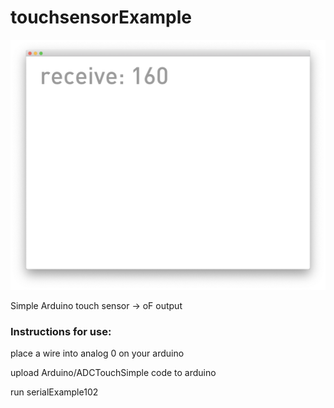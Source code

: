# touchsensorExample

![Screenshot of serialExample](touchSensorExample.png)

Simple Arduino touch sensor -> oF output


### Instructions for use:

place a wire into analog 0 on your arduino

upload Arduino/ADCTouchSimple code to arduino

run serialExample102




